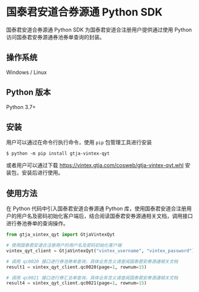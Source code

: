 # 国泰君安道合券源通 Python SDK

国泰君安道合券源通 Python SDK 为国泰君安道合注册用户提供通过使用 Python 访问国泰君安券源通券池券单查询的封装。

## 操作系统
Windows / Linux

## Python 版本
Python 3.7+

## 安装

用户可以通过在命令行执行命令，使用 `pip` 包管理工具进行安装
```shell
$ python -m pip install gtja-vintex-qyt
```

或者用户可以通过下载 https://vintex.gtja.com/cosweb/gtja-vintex-qyt.whl 安装包，安装后进行使用。

## 使用方法

在 Python 代码中引入国泰君安道合券源通 Python 库，使用国泰君安道合注册用户的用户名及密码初始化客户端后，结合阅读国泰君安券源通相关文档，调用接口进行券池券单的查询操作。

```python
from gtja_vintex_qyt import GtjaVintexQyt

# 使用国泰君安道合注册用户的用户名及密码初始化客户端
vintex_qyt_client = GtjaVintexQyt("vintex_username", "vintex_password")

# 调用 qc0020 接口进行券池券单查询，具体业务含义请查阅国泰君安券源通相关文档
result1 = vintex_qyt_client.qc0020(page=1, rownum=15)

# 调用 qc0021 接口进行券汇总单查询，具体业务含义请查阅国泰君安券源通相关文档
result4 = vintex_qyt_client.qc0021(page=1, rownum=15)
```


